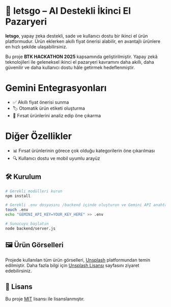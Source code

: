 

# 🚀 letsgo – AI Destekli İkinci El Pazaryeri

**letsgo**, yapay zeka destekli, sade ve kullanıcı dostu bir ikinci el ürün platformudur. Ürün eklerken akıllı fiyat önerisi alabilir, en avantajlı ürünlere en hızlı şekilde ulaşabilirsiniz. 


Bu proje **BTK HACKATHON 2025** kapsamında geliştirilmiştir. Yapay zekâ teknolojileri ile geleneksel ikinci el pazaryeri kavramını daha akıllı, daha güvenilir ve daha kullanıcı dostu hâle getirmek hedeflenmiştir.


# Gemini Entegrasyonları

- ✅ Akıllı fiyat önerisi sunma
- 🏷️ Otomatik ürün etiketi oluşturma
- 🎯 Fırsat ürünlerini analiz edip öne çıkarma

# Diğer Özellikler

- 📊 Fırsat ürünlerinin görece çok olduğu kategorilerin öne çıkarılması
- 🔍 Kullanıcı dostu ve mobil uyumlu arayüz


## 🛠️ Kurulum

```bash
# Gerekli modülleri kurun
npm install
```
```bash
# Gerekli .env dosyasını /backend içinde oluşturun ve Gemini API anahtarınızı ekleyin
touch .env
echo "GEMINI_API_KEY=YOUR_KEY_HERE" >> .env
```
```bash
# Sunucuyu başlatın
node backend/server.js
```


## 🖼️ Ürün Görselleri

Projede kullanılan tüm ürün görselleri, [Unsplash](https://unsplash.com) platformundan temin edilmiştir. Daha fazla bilgi için [Unsplash Lisansı](https://unsplash.com/license) sayfasını ziyaret edebilirsiniz.


## 📄 Lisans

Bu proje [MIT](LICENSE) lisansı ile lisanslanmıştır.

